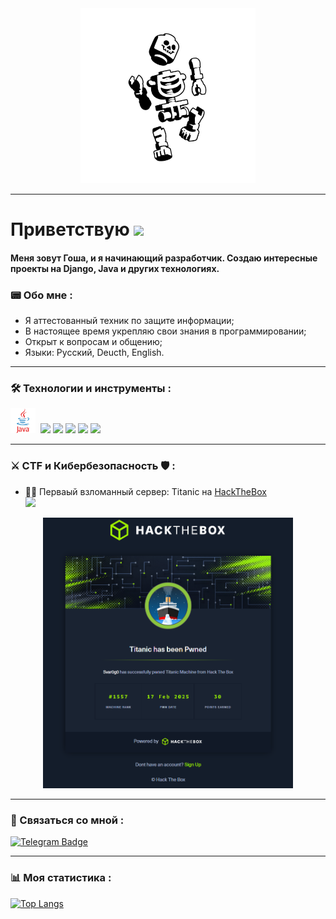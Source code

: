 <div id="badges" align="center">
  <img src="https://github.com/GoshaGoshanidze/GoshaGoshanidze/blob/main/chel_2.png" width="280px">
</div>

---

<h1>
  Приветствую
  <img src="https://media.giphy.com/media/hvRJCLFzcasrR4ia7z/giphy.gif" width="30px">
</h1>

<h4>Меня зовут Гоша, и я начинающий разработчик. Создаю интересные проекты на Django, Java и других технологиях.</h2>

<h3>📟 Обо мне :</h2>
<ul>
  <li>Я аттестованный техник по защите информации;</li>
  <li>В настоящее время укрепляю свои знания в программировании;</li>
  <li>Открыт к вопросам и общению;</li>
  <li>Языки: Русский, Deucth, English.</li>
</ul>

---

<h3>🛠️ Технологии и инструменты :</h3>
<p align="left">
  <img src="https://github.com/devicons/devicon/blob/master/icons/java/java-original-wordmark.svg" title="Java" alt="Java" width="40" height="40"/>&nbsp;
  <img src="https://img.shields.io/badge/Python-%233776AB?style=for-the-badge&logo=Python&logoColor=white">
  <img src="https://img.shields.io/badge/Django-%23092E20?style=for-the-badge&logo=Django&logoColor=white">
  <img src="https://img.shields.io/badge/JavaScript-%23F7DF1E?style=for-the-badge&logo=JavaScript&logoColor=black">
  <img src="https://img.shields.io/badge/Spring-%236DB33F?style=for-the-badge&logo=Spring&logoColor=white">
  <img src="https://img.shields.io/badge/BootStrap-%237952B3?style=for-the-badge&logo=BootStrap&logoColor=white">
</p>

---

<h3>⚔️ CTF и Кибербезопасность 🛡️ :</h3>
<ul>
  <li>🏴‍☠️ Перваый взломанный сервер: Titanic на <a href="https://www.hackthebox.com/achievement/machine/2252758/648">HackTheBox</a></li>
<img src="https://camo.githubusercontent.com/ce511da6924e1885f9416cf251a489624094cdfa7b7d4f161b0783e740d1252c/68747470733a2f2f696d672e736869656c64732e696f2f62616467652f4861636b253230546865253230426f782d3131313932373f7374796c653d666f722d7468652d6261646765266c6f676f3d6861636b2d7468652d626f78266c6f676f436f6c6f723d394645463030">
</ul>
<p align="center">
  <img src="https://github.com/GoshaGoshanidze/GoshaGoshanidze/blob/main/titanic.png" width="400">
</p>

---

<h3>🔗 Связаться со мной :</h3>
  <a href="yourTelegramLink">
    <img src="https://img.shields.io/badge/Telegram-%2326A5E4?style=for-the-badge&logo=Telegram&logoColor=white" alt="Telegram Badge">
  </a>

---
### :bar_chart: Моя статистика :
[![Top Langs](https://github-readme-stats.vercel.app/api/top-langs/?username=GoshaGoshanidze&layout=compact&theme=tokyonight)](https://github.com/anuraghazra/github-readme-stats)



